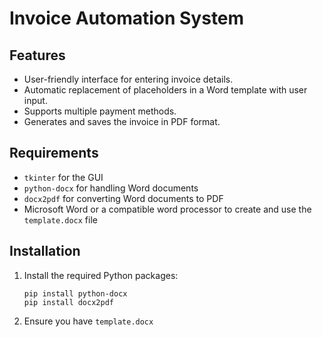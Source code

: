 </head>
<body>

<h1>Invoice Automation System</h1>

<div class="section">
    <h2>Features</h2>
    <ul>
        <li>User-friendly interface for entering invoice details.</li>
        <li>Automatic replacement of placeholders in a Word template with user input.</li>
        <li>Supports multiple payment methods.</li>
        <li>Generates and saves the invoice in PDF format.</li>
    </ul>
</div>

<div class="section">
    <h2>Requirements</h2>
    <ul>
        <li><code>tkinter</code> for the GUI</li>
        <li><code>python-docx</code> for handling Word documents</li>
        <li><code>docx2pdf</code> for converting Word documents to PDF</li>
        <li>Microsoft Word or a compatible word processor to create and use the <code>template.docx</code> file</li>
    </ul>
</div>

<div class="section">
    <h2>Installation</h2>
    <ol>
        <li>Install the required Python packages:
            <pre><code>pip install python-docx
pip install docx2pdf</code></pre>
        </li>
        <li>Ensure you have <code>template.docx</code
